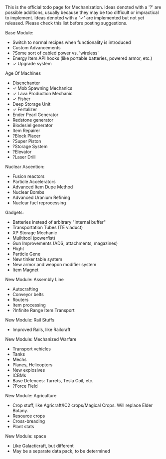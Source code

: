 This is the official todo page for Mechanization. Ideas denoted with a '?' are possible additions, usually because they may be too difficult or impractical to implement. Ideas denoted with a '✓' are implemented but not yet released. Please check this list before posting suggestions.

Base Module:
* Switch to normal recipes when functionality is introduced
* Custom Advancements
* ?Some sort of cabled power vs. 'wireless'
* Energy Item API hooks (like portable batteries, powered armor, etc.)
* ✓ Upgrade system

Age Of Machines
* Disenchanter
* ✓ Mob Spawning Mechanics
* ✓ Lava Production Mechanic
* ✓ Fisher
* Deep Storage Unit
* ✓ Fertalizer
* Ender Pearl Generator
* Redstone generator
* Biodesiel generator
* Item Repairer
* ?Block Placer
* ?Super Piston
* ?Storage System
* ?Elevator
* ?Laser Drill

Nuclear Ascention:
* Fusion reactors
* Particle Accelerators
* Advanced Item Dupe Method
* Nuclear Bombs
* Advanced Uranium Refining
* Nuclear fuel reprocessing

Gadgets:
* Batteries instead of arbitrary "internal buffer"
* Transportation Tubes (TE viaduct)
* XP Storage Mechanic
* Muiltitool (powerfist)
* Gun Improvements (ADS, attachments, magazines)
* Flight
* Particle Gene
* New tinker table system
* New armor and weapon modifier system
* Item Magnet

New Module: Assembly Line
* Autocrafting
* Conveyor belts
* Routers
* Item processing
* ?Infinite Range Item Transport

New Module: Rail Stuffs
* Improved Rails, like Railcraft

New Module: Mechanized Warfare
* Transport vehicles
* Tanks
* Mechs
* Planes, Helicopters
* New explosives
* ICBMs
* Base Defences: Turrets, Tesla Coil, etc.
* ?Force Field

New Module: Agriculture
* Crop stuff, like Agricraft/IC2 crops/Magical Crops. Will replace Elder Botany.
* Resource crops
* Cross-breading
* Plant stats

New Module: space
* Like Galacticraft, but different
* May be a separate data pack, to be determined